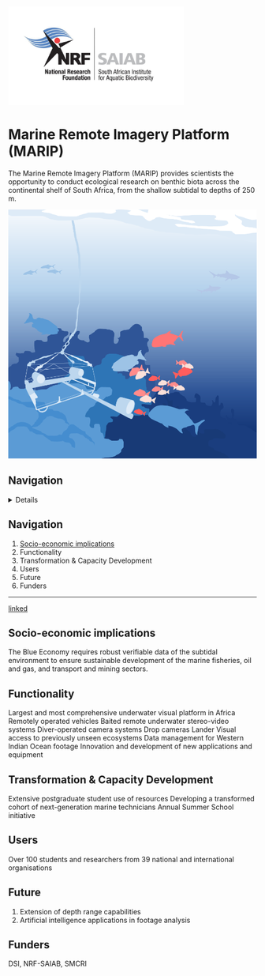 <img src="/assets/img/nrf_saiab_cover.jpeg" alt="saiab" height="200"/>

# Marine Remote Imagery Platform (MARIP)

The Marine Remote Imagery Platform (MARIP) provides scientists the opportunity to conduct ecological research on benthic biota across the continental shelf of South Africa, from the shallow subtidal to depths of 250 m.

![Mar-RIP no text](/assets/img/Mar-RIP_no_text.png)

## Navigation

<details>
<h2> <summary> null </summary> <h2/>

1. [Socio-economic implications](https://nrf-saiab-marip.github.io/#socio-economic-implications)
2. Functionality
3. Transformation & Capacity Development
4. Users
5. Future
6. Funders

</details>


## Navigation
1. [Socio-economic implications](https://nrf-saiab-marip.github.io/#socio-economic-implications)
2. Functionality
3. Transformation & Capacity Development
4. Users
5. Future
6. Funders

***

[linked](https://github.com/GlobalArchiveManual/CheckEM/blob/d080bfcdda1462d5d5838a217f45ebf07656aba4/Manuals/CheckEM_user_guide.pdf)

## Socio-economic implications
The Blue Economy requires robust verifiable data of the subtidal environment to ensure sustainable development of the marine fisheries, oil and gas, and transport and mining sectors.

## Functionality
Largest and most comprehensive underwater visual platform in Africa
Remotely operated vehicles
Baited remote underwater stereo-video systems
Diver-operated camera systems
Drop cameras
Lander
Visual access to previously unseen ecosystems
Data management for Western Indian Ocean footage
Innovation and development of new applications and equipment

## Transformation & Capacity Development
Extensive postgraduate student use of resources
Developing a transformed cohort of next-generation marine technicians
Annual Summer School initiative

## Users
Over 100 students and researchers from 39 national and international organisations

## Future

1. Extension of depth range capabilities
2. Artificial intelligence applications in footage analysis

## Funders
DSI, NRF-SAIAB, SMCRI
